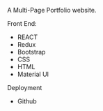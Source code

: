 A Multi-Page Portfolio website.

Front End:

- REACT
- Redux
- Bootstrap
- CSS
- HTML
- Material UI

Deployment

- Github
